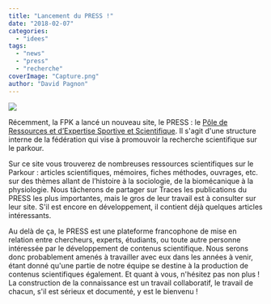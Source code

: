 ```yaml
---
title: "Lancement du PRESS !"
date: "2018-02-07"
categories: 
  - "idees"
tags: 
  - "news"
  - "press"
  - "recherche"
coverImage: "Capture.png"
author: "David Pagnon"
---
```


![](images/Capture.png)

Récemment, la FPK a lancé un nouveau site, le PRESS : le [Pôle de Ressources et d’Expertise Sportive et Scientifique](https://pressfpk.wordpress.com/). Il s'agit d'une structure interne de la fédération qui vise à promouvoir la recherche scientifique sur le parkour.

Sur ce site vous trouverez de nombreuses ressources scientifiques sur le Parkour : articles scientifiques, mémoires, fiches méthodes, ouvrages, etc. sur des thèmes allant de l’histoire à la sociologie, de la biomécanique à la physiologie. Nous tâcherons de partager sur Traces les publications du PRESS les plus importantes, mais le gros de leur travail est à consulter sur leur site. S'il est encore en développement, il contient déjà quelques articles intéressants.

Au delà de ça, le PRESS est une plateforme francophone de mise en relation entre chercheurs, experts, étudiants, ou toute autre personne intéressée par le développement de contenus scientifique. Nous serons donc probablement amenés à travailler avec eux dans les années à venir, étant donné qu'une partie de notre équipe se destine à la production de contenus scientifiques également. Et quant à vous, n'hésitez pas non plus ! La construction de la connaissance est un travail collaboratif, le travail de chacun, s'il est sérieux et documenté, y est le bienvenu !
